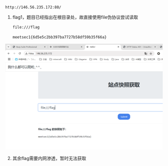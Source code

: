 ```
http://146.56.235.172:80/
```

1. flag1，题目已经指出在根目录处，故直接使用file伪协议尝试读取

   ```
   file:///flag
   
   meetsec1{6d5e5c2bb397ba7727b58df59b35f66a}
   ```

![image-20241026212342068](assets/image-20241026212342068.png)

2. 其余flag需要内网渗透，暂时无法获取